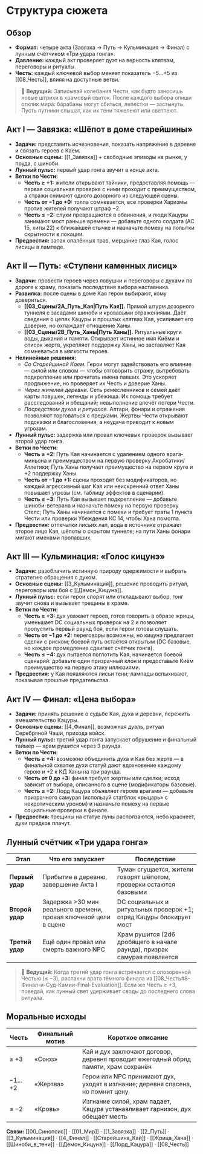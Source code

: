 
# Структура сюжета

## Обзор
- **Формат:** четыре акта (Завязка → Путь → Кульминация → Финал) с лунным счётчиком «Три удара гонга».
- **Давление:** каждый акт проверяет дуэт на верность клятвам, переговоры и ритуалы.
- **Честь:** каждый ключевой выбор меняет показатель −5…+5 из [[08_Честь]], влияя на доступные ветви.

> 💬 **Ведущий:** Записывай колебания Чести, как будто заносишь новые штрихи в храмовый свиток. После каждого выбора опиши отклик мира: барабаны могут сбиться, лепестки — застынуть. Пусть путники слышат, как их тени тяжелеют или светлеют.

## Акт I — Завязка: «Шёпот в доме старейшины»
- **Задачи:** представить исчезновения, показать напряжение в деревне и связать героев с Каем.
- **Основные сцены:** [[1_Завязка]] + свободные эпизоды на рынке, у пруда, с шиноби.
- **Лунный пульс:** первый удар гонга звучит в конце акта.
- **Ветки по Чести:**
  - **Честь ≥ +1:** жители открывают тайники, предоставляя помощь — первая социальная проверка с ними проходит с преимуществом, а стражи снимают одного дозорного из следующей сцены.
  - **Честь от −1 до +0:** толпа сомневается, все проверки Харизмы против жителей получают штраф −2.
  - **Честь ≤ −2:** слухи превращаются в обвинения, и люди Кацуры занимают мост раньше времени — добавьте одного солдата (AC 15, хиты 22) к ближайшей стычке и назначьте помеху на попытки скрытности в локации.
- **Предвестия:** запах опалённых трав, мерцание глаз Кая, голос лисицы в лампаде.

## Акт II — Путь: «Ступени каменных лисиц»
- **Задачи:** провести героев через ловушки и переговоры с духами по дороге к храму, показать последствия выбора наставника.
- **Развилка:** после сцены в доме Кая герои выбирают, кому довериться.
  - **[[03_Сцены/2A_Путь_Кая|Путь Кая]].** Прямой штурм дозорного туннеля с засадами шиноби и кровавыми отражениями. Даёт сведения о цепях Кацуры и прошлых клятвах Кая, усиливает его доверие, но охлаждает отношение Ханы.
  - **[[03_Сцены/2B_Путь_Ханы|Путь Ханы]].** Ритуальные круги воды, дыхания и памяти. Открывает истинное имя Киёми и список жертв, укрепляет поддержку Ханы, но заставляет Кая сомневаться в мягкости героев.
- **Нелинейные решения:**
  - *Со Старейшиной Каем.* Герои могут задействовать его влияние — силой или словом — чтобы отговорить стражу, вытребовать подкрепление или прочитать имена павших. Это ускоряет продвижение, но проверяет их Честь и доверие Ханы.
  - *Через жителей деревни.* Сеть ремесленников и семей даёт карты ловушек, легенды и убежища. Их помощь требует расследований и обещаний; невыполнение влечёт потери Чести.
  - *Посредством духов и ритуалов.* Алтари, фонари и отражения позволяют торговаться с предками. Жертвы Чести открывают подсказки и благословения, а неудача приводит к новым угрозам.
- **Лунный пульс:** задержка или провал ключевых проверок вызывает второй удар гонга.
- **Ветки по Чести:**
  - **Честь ≥ +2:** Путь Кая начинается с удалением одного врага-миньона и преимуществом на первую проверку Акробатики/Атлетики; Путь Ханы получает преимущество на первом круге и +2 поддержку Ханы.
  - **Честь от −1 до +1:** сцены проходят без модификаторов, но каждый агрессивный шаг Кая или неискренний ответ Ханы повышает угрозы (см. таблицу эффектов в сценарии).
  - **Честь ≤ −3:** Путь Кая вызывает подкрепление — добавьте шиноби-ветерана и назначьте помеху на первую проверку Стелс; Путь Ханы начинается с помехи и требует траты 1 пункта Чести или проверки Убеждения КС 14, чтобы Хана помогла.
- **Предвестия:** отпечатки лисьих лап, вода в источнике отражает второе лицо Кая, шёпоты о скрытом туннеле; на пути Ханы фонари мигают именами пропавших.

## Акт III — Кульминация: «Голос кицунэ»
- **Задачи:** разоблачить истинную природу одержимости и выбрать стратегию обращения с духом.
- **Основные сцены:** [[3_Кульминация]], решение проводить ритуал, переговоры или бой с [[Демон_Кицунэ]].
- **Лунный пульс:** если герои спорят или откладывают выбор, гонг звучит снова и вызывает трещины в храме.
- **Ветки по Чести:**
  - **Честь ≥ +3:** дух уважает героев, готов говорить в образе жрицы, уменьшает DC социальных проверок на 2 и позволяет пропустить первый раунд боя, если герои готовы слушать.
  - **Честь от −1 до +2:** переговоры возможны, но кицунэ предлагает сделки с риском; боевой путь остаётся открытым (DC базовые, но каждое промедление сдвигает счётчик гонга).
  - **Честь ≤ −4:** дух пытается поглотить Кая, начинается боевой сценарий: добавьте один призрачный клон и предоставьте Киём преимущество на первую атаку иллюзиями.
- **Предвестия:** у Кая появляются лисьи тени; лампады вспыхивают, показывая прошлые предательства.

## Акт IV — Финал: «Цена выбора»
- **Задачи:** принять решение о судьбе Кая, духа и деревни, пережить вмешательство Кацуры.
- **Основные сцены:** [[4_Финал]], возможная дуэль, ритуал Серебряной Чаши, прихода войск.
- **Лунный пульс:** третий удар гонга запускает обрушение и финальный таймер — храм рушится через 3 раунда.
- **Ветки по Чести:**
  - **Честь ≥ +4:** возможно объединить духа и Кая без жертв — в финальной схватке духи статуй дают вдохновение каждому герою и +2 к КД Ханы на три раунда.
  - **Честь от 0 до +3:** финал требует жертвы или сделки; исход зависит от выбора, описанного в сцене (модификаторы базовые).
  - **Честь ≤ −2:** Лорд Кацура объявляет героев врагами — добавьте призрачного самурая (используй статблок «рыцарь» с некротическим уроном) и назначьте помеху на первые социальные проверки в финале.
- **Предвестия:** трещины на статуе луны расползаются, небо краснеет, духи предков плачут.

## Лунный счётчик «Три удара гонга»
| Этап | Что его запускает | Последствие |
| --- | --- | --- |
| **Первый удар** | Прибытие в деревню, завершение Акта I | Туман сгущается, жители говорят шёпотом, проверки остаются базовыми |
| **Второй удар** | Задержка >30 мин реального времени, провал ключевой цели в сцене | DC социальных и ритуальных проверок +1; отряд Кацуры блокирует мост |
| **Третий удар** | Ещё один провал или смерть важного NPC | Храм рушится (2d6 дробящего в начале раунда), призрак самурая появляется |

> 💬 **Ведущий:** Когда третий удар гонга встречается с опозоренной Честью (≤ −3), распахни врата тёмного финала из [[08_Честь#8-Финал-и-Суд-Камии-Final-Evaluation]]. Если же Честь ≥ +3, поведай, как лунный свет удерживает своды до последнего слова ритуала.

## Моральные исходы
| Честь | Финальный мотив | Короткое описание |
| --- | --- | --- |
| ≥ +3 | «Союз» | Кай и дух заключают договор, деревня проводит ежегодный обряд памяти, храм сохранён |
| −1…+2 | «Жертва» | Герои или NPC принимают дух, уходят в изгнание; деревня спасена, но помнит цену |
| ≤ −2 | «Кровь» | Изгнание силой, храм падает, Кацура устанавливает гарнизон, дух обещает месть |

**Связи:** [[00_Синопсис]] · [[01_Мир]] · [[1_Завязка]] · [[2_Путь]] · [[3_Кульминация]] · [[4_Финал]] · [[Старейшина_Кай]] · [[Жрица_Хана]] · [[Шиноби_в_тени]] · [[Демон_Кицунэ]] · [[Лорд_Кацура]] · [[08_Честь]]
